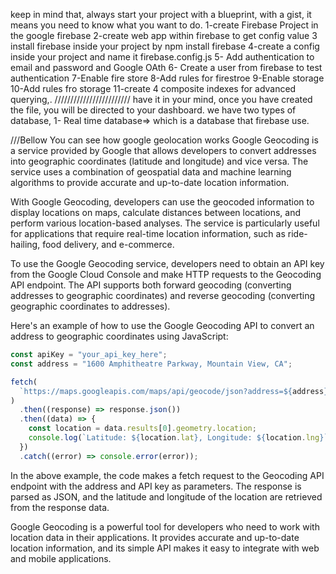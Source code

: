 keep in mind that, always start your project with a blueprint, with a gist, it means you need to know what you want to do.
1-create Firebase Project in the google firebase
2-create web app within firebase to get config value
3 install firebase inside your project by npm install firebase
4-create a config inside your project and name it firebase.config.js
5- Add authentication to email and password and Google OAth
6- Create a user from firebase to test authentication
7-Enable fire store
8-Add rules for firestroe
9-Enable storage
10-Add rules fro storage
11-create 4 composite indexes for advanced querying,.
////////////////////////
have it in your mind, once you have created the file, you will be directed to your dashboard.
we have two types of database, 1- Real time database=> which is a database that firebase use.

///Bellow You can see how google geolocation works
Google Geocoding is a service provided by Google that allows developers to convert addresses into geographic coordinates (latitude and longitude) and vice versa. The service uses a combination of geospatial data and machine learning algorithms to provide accurate and up-to-date location information.

With Google Geocoding, developers can use the geocoded information to display locations on maps, calculate distances between locations, and perform various location-based analyses. The service is particularly useful for applications that require real-time location information, such as ride-hailing, food delivery, and e-commerce.

To use the Google Geocoding service, developers need to obtain an API key from the Google Cloud Console and make HTTP requests to the Geocoding API endpoint. The API supports both forward geocoding (converting addresses to geographic coordinates) and reverse geocoding (converting geographic coordinates to addresses).

Here's an example of how to use the Google Geocoding API to convert an address to geographic coordinates using JavaScript:

```javascript
const apiKey = "your_api_key_here";
const address = "1600 Amphitheatre Parkway, Mountain View, CA";

fetch(
  `https://maps.googleapis.com/maps/api/geocode/json?address=${address}&key=${apiKey}`
)
  .then((response) => response.json())
  .then((data) => {
    const location = data.results[0].geometry.location;
    console.log(`Latitude: ${location.lat}, Longitude: ${location.lng}`);
  })
  .catch((error) => console.error(error));
```

In the above example, the code makes a fetch request to the Geocoding API endpoint with the address and API key as parameters. The response is parsed as JSON, and the latitude and longitude of the location are retrieved from the response data.

Google Geocoding is a powerful tool for developers who need to work with location data in their applications. It provides accurate and up-to-date location information, and its simple API makes it easy to integrate with web and mobile applications.
